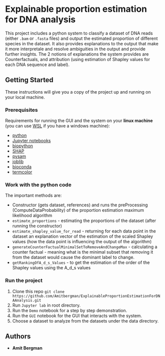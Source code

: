 # Explainable proportion estimation for DNA analysis

This project includes a python system to classify a dataset of DNA reads (either ``.bam`` or ``.fasta`` files) and output the estimated proportion of different species in the dataset.
It also provides explanations to the output that make it more interpretale and resolve ambiguities in the output and provide further insights.
The 2 notions of explanations the system provides are Counterfactuals, and attribution (using estimation of Shapley values for each DNA sequence and label).

## Getting Started

These instructions will give you a copy of the project up and running on your local machine.

### Prerequisites

Requirements for running the GUI and the system on your **linux machine** (you can use [WSL](https://docs.microsoft.com/en-us/windows/wsl/install) if you have a windows machine): 
- [python](https://www.python.org/)
- [Jupyter notebooks](https://jupyter.org/)
- [biopython](https://biopython.org/)
- [SHAP](https://shap.readthedocs.io/en/latest/index.html)
- [pysam](https://pysam.readthedocs.io/en/latest/api.html)
- [joblib](https://joblib.readthedocs.io/en/latest/)
- [bioconda](https://bioconda.github.io/)
- [termcolor](https://anaconda.org/conda-forge/termcolor)

### Work with the python code

The important methods are:
- Constructor (gets dataset, references) and runs the preProcessing (ComputeDataProbability) of the proportion estimation maximum likelihood algorithm
- ``estimate_proportions`` - estimating the proportions of the dataset (after running the constructor)
- ``estimate_shapley_value_for_read`` - returning for each data point in the dataset an explanation vector of the estimation of the scaled Shapley values (how the data point is influencing the output of the algorithm)
-  ``generateCounterFactualMinimalSetToRemoveAndChangeMax`` - calculating a counter factual - meaning what is the minimal subset that removing it from the dataset would cause the dominant label to change.
-  ``getRankingOfA_d_s_Values`` - to get the estimation of the order of the Shapley values using the A_d_s values 


### Run the project

1. Clone this repo ``git clone https://github.com/Amitbergman/ExplainableProportionEstimationForDNAAnalysis.git``
2. Run ``Jupyter lab`` in root directory.
3. Run the ``Demo`` notebook for a step by step demonstration.
4. Run the ``GUI`` notebook for the GUI that interacts with the system. 
5. Choose a dataset to analyze from the datasets under the data directory.

## Authors
  - **Amit Bergman**
